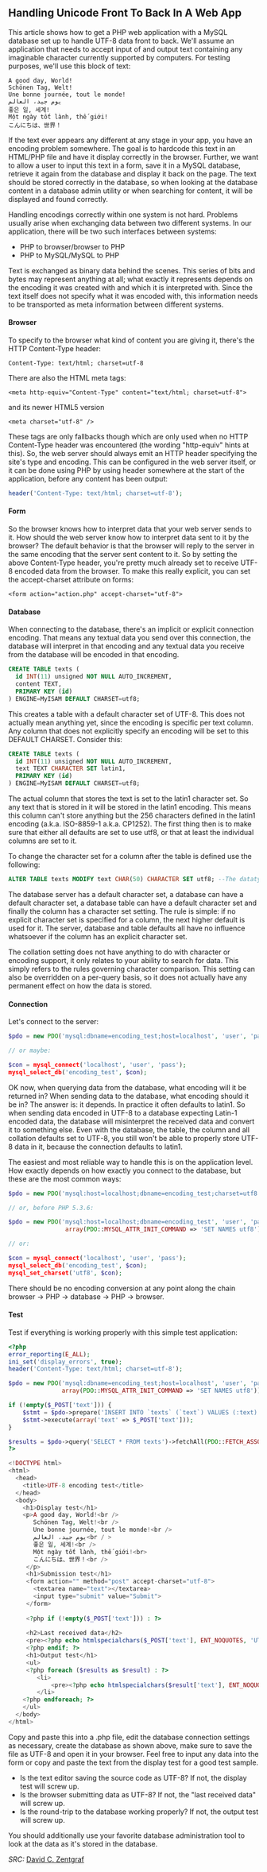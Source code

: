 ## Handling Unicode Front To Back In A Web App
This article shows how to get a PHP web application with a MySQL database set up to handle UTF-8 data front to back. We'll assume an application that needs to accept input of and output text containing any imaginable character currently supported by computers. For testing purposes, we'll use this block of text:
```
A good day, World!
Schönen Tag, Welt!
Une bonne journée, tout le monde!
يوم جيد، العالم
좋은 일, 세계!
Một ngày tốt lành, thế giới!
こんにちは、世界！
```
If the text ever appears any different at any stage in your app, you have an encoding problem somewhere. The goal is to hardcode this text in an HTML/PHP file and have it display correctly in the browser. Further, we want to allow a user to input this text in a form, save it in a MySQL database, retrieve it again from the database and display it back on the page. The text should be stored correctly in the database, so when looking at the database content in a database admin utility or when searching for content, it will be displayed and found correctly.

Handling encodings correctly within one system is not hard. Problems usually arise when exchanging data between two different systems. In our application, there will be two such interfaces between systems:
- PHP to browser/browser to PHP
- PHP to MySQL/MySQL to PHP

Text is exchanged as binary data behind the scenes. This series of bits and bytes may represent anything at all; what exactly it represents depends on the encoding it was created with and which it is interpreted with. Since the text itself does not specify what it was encoded with, this information needs to be transported as meta information between different systems.

#### Browser
To specify to the browser what kind of content you are giving it, there's the HTTP Content-Type header:
```
Content-Type: text/html; charset=utf-8
```
There are also the HTML meta tags:
```
<meta http-equiv="Content-Type" content="text/html; charset=utf-8">
```
and its newer HTML5 version
```
<meta charset="utf-8" />
```
These tags are only fallbacks though which are only used when no HTTP Content-Type header was encountered (the wording "http-equiv" hints at this). So, the web server should always emit an HTTP header specifying the site's type and encoding. This can be configured in the web server itself, or it can be done using PHP by using header somewhere at the start of the application, before any content has been output:
```PHP
header('Content-Type: text/html; charset=utf-8');
```

#### Form
So the browser knows how to interpret data that your web server sends to it. How should the web server know how to interpret data sent to it by the browser? The default behavior is that the browser will reply to the server in the same encoding that the server sent content to it. So by setting the above Content-Type header, you're pretty much already set to receive UTF-8 encoded data from the browser. To make this really explicit, you can set the accept-charset attribute on forms:
```
<form action="action.php" accept-charset="utf-8">
```

#### Database
When connecting to the database, there's an implicit or explicit connection encoding. That means any textual data you send over this connection, the database will interpret in that encoding and any textual data you receive from the database will be encoded in that encoding. 
```sql
CREATE TABLE texts (
  id INT(11) unsigned NOT NULL AUTO_INCREMENT,
  content TEXT,
  PRIMARY KEY (id)
) ENGINE=MyISAM DEFAULT CHARSET=utf8;
```
This creates a table with a default character set of UTF-8. This does not actually mean anything yet, since the encoding is specific per text column. Any column that does not explicitly specify an encoding will be set to this DEFAULT CHARSET. Consider this:
```sql
CREATE TABLE texts (
  id INT(11) unsigned NOT NULL AUTO_INCREMENT,
  text TEXT CHARACTER SET latin1,
  PRIMARY KEY (id)
) ENGINE=MyISAM DEFAULT CHARSET=utf8;
```
The actual column that stores the text is set to the latin1 character set. So any text that is stored in it will be stored in the latin1 encoding. This means this column can't store anything but the 256 characters defined in the latin1 encoding (a.k.a. ISO-8859-1 a.k.a. CP1252). The first thing then is to make sure that either all defaults are set to use utf8, or that at least the individual columns are set to it.

To change the character set for a column after the table is defined use the following:
```sql
ALTER TABLE texts MODIFY text CHAR(50) CHARACTER SET utf8; --The datatype is requred here.
```

The database server has a default character set, a database can have a default character set, a database table can have a default character set and finally the column has a character set setting. The rule is simple: if no explicit character set is specified for a column, the next higher default is used for it. The server, database and table defaults all have no influence whatsoever if the column has an explicit character set.

The collation setting does not have anything to do with character or encoding support, it only relates to your ability to search for data. This simply refers to the rules governing character comparison. This setting can also be overridden on a per-query basis, so it does not actually have any permanent effect on how the data is stored.

#### Connection
Let's connect to the server:
```PHP
$pdo = new PDO('mysql:dbname=encoding_test;host=localhost', 'user', 'pass');

// or maybe:

$con = mysql_connect('localhost', 'user', 'pass');
mysql_select_db('encoding_test', $con);
```
OK now, when querying data from the database, what encoding will it be returned in? When sending data to the database, what encoding should it be in? The answer is: it depends. In practice it often defaults to latin1. So when sending data encoded in UTF-8 to a database expecting Latin-1 encoded data, the database will misinterpret the received data and convert it to something else. Even with the database, the table, the column and all collation defaults set to UTF-8, you still won't be able to properly store UTF-8 data in it, because the connection defaults to latin1.

The easiest and most reliable way to handle this is on the application level. How exactly depends on how exactly you connect to the database, but these are the most common ways:
```PHP
$pdo = new PDO('mysql:host=localhost;dbname=encoding_test;charset=utf8', 'user', 'pass');

// or, before PHP 5.3.6:

$pdo = new PDO('mysql:host=localhost;dbname=encoding_test', 'user', 'pass',
                array(PDO::MYSQL_ATTR_INIT_COMMAND => 'SET NAMES utf8'));

// or:

$con = mysql_connect('localhost', 'user', 'pass');
mysql_select_db('encoding_test', $con);
mysql_set_charset('utf8', $con);
```
There should be no encoding conversion at any point along the chain browser → PHP → database → PHP → browser.

#### Test
Test if everything is working properly with this simple test application:
```PHP
<?php
error_reporting(E_ALL);
ini_set('display_errors', true);
header('Content-Type: text/html; charset=utf-8');

$pdo = new PDO('mysql:dbname=encoding_test;host=localhost', 'user', 'pass',
               array(PDO::MYSQL_ATTR_INIT_COMMAND => 'SET NAMES utf8'));

if (!empty($_POST['text'])) {
    $stmt = $pdo->prepare('INSERT INTO `texts` (`text`) VALUES (:text)');
    $stmt->execute(array('text' => $_POST['text']));
}

$results = $pdo->query('SELECT * FROM texts')->fetchAll(PDO::FETCH_ASSOC);
?>

<!DOCTYPE html>
<html>
  <head>
    <title>UTF-8 encoding test</title>
  </head>
  <body>
    <h1>Display test</h1>
    <p>A good day, World!<br />
       Schönen Tag, Welt!<br />
       Une bonne journée, tout le monde!<br />
       يوم جيد، العالم<br / >
       좋은 일, 세계!<br />
       Một ngày tốt lành, thế giới!<br>
       こんにちは、世界！<br />
     </p>
     <h1>Submission test</h1>
     <form action="" method="post" accept-charset="utf-8">
       <textarea name="text"></textarea>
       <input type="submit" value="Submit">
     </form>
     
     <?php if (!empty($_POST['text'])) : ?>
     
     <h2>Last received data</h2>
     <pre><?php echo htmlspecialchars($_POST['text'], ENT_NOQUOTES, 'UTF-8'); ?></pre>
     <?php endif; ?>
     <h1>Output test</h1>
     <ul>
     <?php foreach ($results as $result) : ?>
        <li>
            <pre><?php echo htmlspecialchars($result['text'], ENT_NOQUOTES, 'UTF-8'); ?></pre>
        </li>
    <?php endforeach; ?>
    </ul>
  </body>
</html>
```
Copy and paste this into a .php file, edit the database connection settings as necessary, create the database as shown above, make sure to save the file as UTF-8 and open it in your browser. Feel free to input any data into the form or copy and paste the text from the display test for a good test sample. 
- Is the text editor saving the source code as UTF-8? If not, the display test will screw up.
- Is the browser submitting data as UTF-8? If not, the "last received data" will screw up.
- Is the round-trip to the database working properly? If not, the output test will screw up.

You should additionally use your favorite database administration tool to look at the data as it's stored in the database.

*SRC:* [David C. Zentgraf](http://kunststube.net/frontback/)
